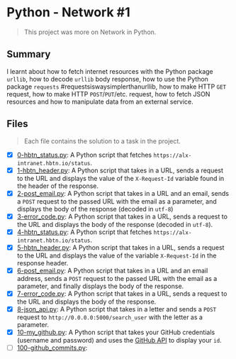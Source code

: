 # Python - Network #1

> This project was more on Network in Python.

## Summary

I learnt about how to fetch internet resources with the Python package `urllib`, how to decode `urllib` body response, how to use the Python package `requests` #requestsiswaysimplerthanurllib, how to make HTTP `GET` request, how to make HTTP `POST`/`PUT`/etc. request, how to fetch JSON resources and how to manipulate data from an external service.

## Files

> Each file contains the solution to a task in the project.

- [x] [0-hbtn_status.py](https://github.com/Ebube-Ochemba/alx-higher_level_programming/blob/master/0x11-python-network_1/0-hbtn_status.py): A Python script that fetches `https://alx-intranet.hbtn.io/status`.
- [x] [1-hbtn_header.py](https://github.com/Ebube-Ochemba/alx-higher_level_programming/blob/master/0x11-python-network_1/1-hbtn_header.py): A Python script that takes in a URL, sends a request to the URL and displays the value of the `X-Request-Id` variable found in the header of the response.
- [x] [2-post_email.py](https://github.com/Ebube-Ochemba/alx-higher_level_programming/blob/master/0x11-python-network_1/2-post_email.py): A Python script that takes in a URL and an email, sends a `POST` request to the passed URL with the email as a parameter, and displays the body of the response (decoded in `utf-8`)
- [x] [3-error_code.py](https://github.com/Ebube-Ochemba/alx-higher_level_programming/blob/master/0x11-python-network_1/3-error_code.py): A Python script that takes in a URL, sends a request to the URL and displays the body of the response (decoded in `utf-8`).
- [x] [4-hbtn_status.py](https://github.com/Ebube-Ochemba/alx-higher_level_programming/blob/master/0x11-python-network_1/4-hbtn_status.py): A Python script that fetches `https://alx-intranet.hbtn.io/status`.
- [x] [5-hbtn_header.py](https://github.com/Ebube-Ochemba/alx-higher_level_programming/blob/master/0x11-python-network_1/5-hbtn_header.py): A Python script that takes in a URL, sends a request to the URL and displays the value of the variable `X-Request-Id` in the response header.
- [x] [6-post_email.py](https://github.com/Ebube-Ochemba/alx-higher_level_programming/blob/master/0x11-python-network_1/6-post_email.py): A Python script that takes in a URL and an email address, sends a `POST` request to the passed URL with the email as a parameter, and finally displays the body of the response.
- [x] [7-error_code.py](https://github.com/Ebube-Ochemba/alx-higher_level_programming/blob/master/0x11-python-network_1/7-error_code.py): A Python script that takes in a URL, sends a request to the URL and displays the body of the response.
- [x] [8-json_api.py](https://github.com/Ebube-Ochemba/alx-higher_level_programming/blob/master/0x11-python-network_1/8-json_api.py): A Python script that takes in a letter and sends a `POST` request to `http://0.0.0.0:5000/search_user` with the letter as a parameter.
- [x] [10-my_github.py](https://github.com/Ebube-Ochemba/alx-higher_level_programming/blob/master/0x11-python-network_1/10-my_github.py): A Python script that takes your GitHub credentials (username and password) and uses the [GitHub API](https://docs.github.com/en/rest/users?apiVersion=2022-11-28) to display your `id`.
- [ ] [100-github_commits.py](https://github.com/Ebube-Ochemba/alx-higher_level_programming/blob/master/0x11-python-network_1/100-github_commits.py):
